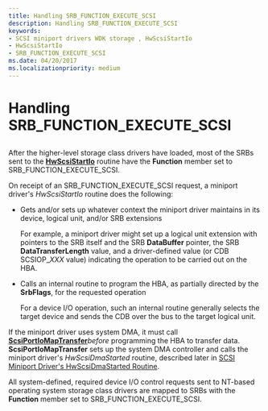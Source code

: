 ```yaml
---
title: Handling SRB_FUNCTION_EXECUTE_SCSI
description: Handling SRB_FUNCTION_EXECUTE_SCSI
keywords:
- SCSI miniport drivers WDK storage , HwScsiStartIo
- HwScsiStartIo
- SRB_FUNCTION_EXECUTE_SCSI
ms.date: 04/20/2017
ms.localizationpriority: medium
---
```


# Handling SRB\_FUNCTION\_EXECUTE\_SCSI


## <span id="ddk_handling_srb_function_execute_scsi_kg"></span><span id="DDK_HANDLING_SRB_FUNCTION_EXECUTE_SCSI_KG"></span>


After the higher-level storage class drivers have loaded, most of the SRBs sent to the [**HwScsiStartIo**](/previous-versions/windows/hardware/drivers/ff557323(v=vs.85)) routine have the **Function** member set to SRB\_FUNCTION\_EXECUTE\_SCSI.

On receipt of an SRB\_FUNCTION\_EXECUTE\_SCSI request, a miniport driver's *HwScsiStartIo* routine does the following:

-   Gets and/or sets up whatever context the miniport driver maintains in its device, logical unit, and/or SRB extensions

    For example, a miniport driver might set up a logical unit extension with pointers to the SRB itself and the SRB **DataBuffer** pointer, the SRB **DataTransferLength** value, and a driver-defined value (or CDB SCSIOP\_*XXX* value) indicating the operation to be carried out on the HBA.

-   Calls an internal routine to program the HBA, as partially directed by the **SrbFlags**, for the requested operation

    For a device I/O operation, such an internal routine generally selects the target device and sends the CDB over the bus to the target logical unit.

If the miniport driver uses system DMA, it must call [**ScsiPortIoMapTransfer**](/windows-hardware/drivers/ddi/srb/nf-srb-scsiportiomaptransfer)*before* programming the HBA to transfer data. **ScsiPortIoMapTransfer** sets up the system DMA controller and calls the miniport driver's *HwScsiDmaStarted* routine, described later in [SCSI Miniport Driver's HwScsiDmaStarted Routine](scsi-miniport-driver-s-hwscsidmastarted-routine.md).

All system-defined, required device I/O control requests sent to NT-based operating system storage class drivers are mapped to SRBs with the **Function** member set to SRB\_FUNCTION\_EXECUTE\_SCSI.

 

